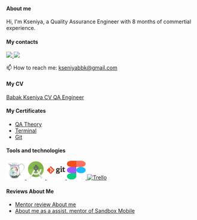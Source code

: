 #### About me


Hi, I'm Kseniya, a Quality Assurance Engineer with 8 months of commertial experience. 


#### My contacts


<p align='left'>
   <a href="[https://www.linkedin.com/in/kseniyababak/"]>
       <img src="https://img.shields.io/badge/linkedin-%230077B5.svg?&style=for-the-badge&logo=linkedin&logoColor=white"/>
   </a>
   <a href="[https://t.me/aksin_ya"]>
       <img src="https://img.shields.io/badge/Telegram-2CA5E0?style=for-the-badge&logo=telegram&logoColor=white"/>
   </a>
<p align='left'>
   📫 How to reach me: <a href='mailto:kseniyabbk@gmail.com'>kseniyabbk@gmail.com</a>
</p>

#### My CV 

[Babak Kseniya CV QA Engineer](https://drive.google.com/file/d/1fMNagV6-9Y__sf2q17ysAxW1E2JMDHJN/view?usp=sharing)

#### My Certificates 
- [QA Theory](https://ссылочку_сюда)
- [Terminal](https://ссылочку_сюда)
- [Git](https://ссылочку_сюда)

#### Tools and technologies

<p align="left">
<a href="https://www.charlesproxy.com/">
<img src="https://github.com/qajenna/qajenna/blob/main/icons/Charles.png" alt="Charles" width="50" height="50" />
</a> 
<a href="https://developer.android.com/studio">
<img src="https://github.com/qajenna/qajenna/blob/main/icons/Android%20Studio.png" alt="Android Studio" width="50" height="50" />
</a>
<a href="https://github.com">
<img src="https://github.com/devicons/devicon/blob/master/icons/git/git-original-wordmark.svg" alt="Git" width="50" height="50" /> 
</a>
<a href="https://figma.com">
<img src="https://github.com/qajenna/qajenna/blob/main/icons/Figma.svg" alt="Figma" width="50" height="50" /> 
</a>
<a href="https://trello.com">
<img src="https://trello.com/devicons/devicon/blob/master/icons/trello/trello-original-wordmarks.svg" alt="Trello" width="50" height="50" /> 
</a>
</p>

#### Reviews About Me
  -  [Mentor review About me](https://www.linkedin.com/feed/update/urn:li:activity:7249862589537472514?commentUrn=urn%3Ali%3Acomment%3A%28activity%3A7249862589537472514%2C7249862949790515201%29&dashCommentUrn=urn%3Ali%3Afsd_comment%3A%287249862949790515201%2Curn%3Ali%3Aactivity%3A7249862589537472514%29)
  -  [About me as a assist. mentor of Sandbox Mobile](https://drive.google.com/drive/folders/1yIt3nfq99AG6z-0JcmgIeYRQOEExz61f?usp=drive_link)

